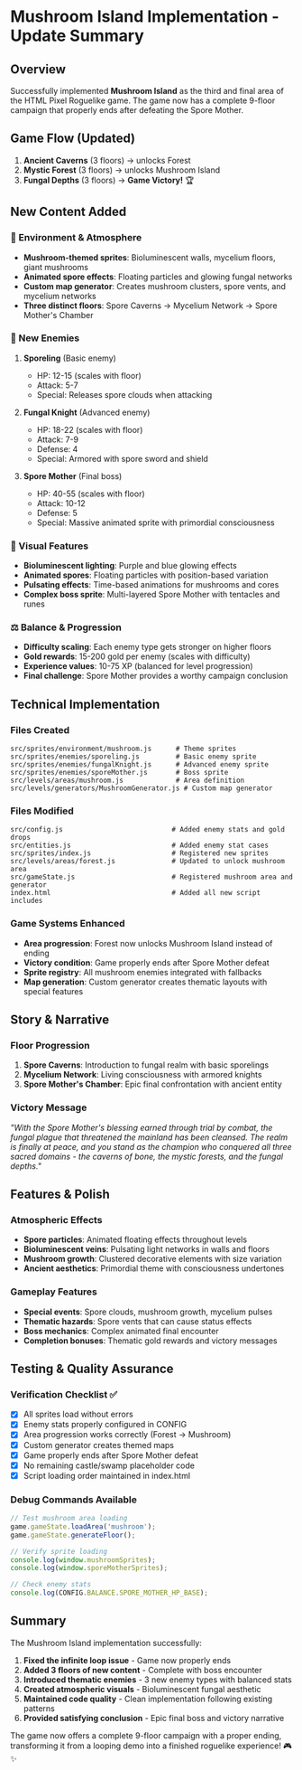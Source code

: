 # Mushroom Island Implementation - Update Summary

## Overview
Successfully implemented **Mushroom Island** as the third and final area of the HTML Pixel Roguelike game. The game now has a complete 9-floor campaign that properly ends after defeating the Spore Mother.

## Game Flow (Updated)
1. **Ancient Caverns** (3 floors) → unlocks Forest
2. **Mystic Forest** (3 floors) → unlocks Mushroom Island  
3. **Fungal Depths** (3 floors) → **Game Victory!** 🏆

## New Content Added

### 🍄 Environment & Atmosphere
- **Mushroom-themed sprites**: Bioluminescent walls, mycelium floors, giant mushrooms
- **Animated spore effects**: Floating particles and glowing fungal networks
- **Custom map generator**: Creates mushroom clusters, spore vents, and mycelium networks
- **Three distinct floors**: Spore Caverns → Mycelium Network → Spore Mother's Chamber

### 👾 New Enemies
1. **Sporeling** (Basic enemy)
   - HP: 12-15 (scales with floor)
   - Attack: 5-7
   - Special: Releases spore clouds when attacking

2. **Fungal Knight** (Advanced enemy)  
   - HP: 18-22 (scales with floor)
   - Attack: 7-9
   - Defense: 4
   - Special: Armored with spore sword and shield

3. **Spore Mother** (Final boss)
   - HP: 40-55 (scales with floor)
   - Attack: 10-12
   - Defense: 5
   - Special: Massive animated sprite with primordial consciousness

### 🎨 Visual Features
- **Bioluminescent lighting**: Purple and blue glowing effects
- **Animated spores**: Floating particles with position-based variation
- **Pulsating effects**: Time-based animations for mushrooms and cores
- **Complex boss sprite**: Multi-layered Spore Mother with tentacles and runes

### ⚖️ Balance & Progression
- **Difficulty scaling**: Each enemy type gets stronger on higher floors
- **Gold rewards**: 15-200 gold per enemy (scales with difficulty)
- **Experience values**: 10-75 XP (balanced for level progression)
- **Final challenge**: Spore Mother provides a worthy campaign conclusion

## Technical Implementation

### Files Created
```
src/sprites/environment/mushroom.js      # Theme sprites
src/sprites/enemies/sporeling.js         # Basic enemy sprite  
src/sprites/enemies/fungalKnight.js      # Advanced enemy sprite
src/sprites/enemies/sporeMother.js       # Boss sprite
src/levels/areas/mushroom.js             # Area definition
src/levels/generators/MushroomGenerator.js # Custom map generator
```

### Files Modified
```
src/config.js                           # Added enemy stats and gold drops
src/entities.js                         # Added enemy stat cases
src/sprites/index.js                    # Registered new sprites
src/levels/areas/forest.js              # Updated to unlock mushroom area
src/gameState.js                        # Registered mushroom area and generator
index.html                              # Added all new script includes
```

### Game Systems Enhanced
- **Area progression**: Forest now unlocks Mushroom Island instead of ending
- **Victory condition**: Game properly ends after Spore Mother defeat
- **Sprite registry**: All mushroom enemies integrated with fallbacks
- **Map generation**: Custom generator creates thematic layouts with special features

## Story & Narrative

### Floor Progression
1. **Spore Caverns**: Introduction to fungal realm with basic sporelings
2. **Mycelium Network**: Living consciousness with armored knights  
3. **Spore Mother's Chamber**: Epic final confrontation with ancient entity

### Victory Message
*"With the Spore Mother's blessing earned through trial by combat, the fungal plague that threatened the mainland has been cleansed. The realm is finally at peace, and you stand as the champion who conquered all three sacred domains - the caverns of bone, the mystic forests, and the fungal depths."*

## Features & Polish

### Atmospheric Effects
- **Spore particles**: Animated floating effects throughout levels
- **Bioluminescent veins**: Pulsating light networks in walls and floors
- **Mushroom growth**: Clustered decorative elements with size variation
- **Ancient aesthetics**: Primordial theme with consciousness undertones

### Gameplay Features  
- **Special events**: Spore clouds, mushroom growth, mycelium pulses
- **Thematic hazards**: Spore vents that can cause status effects
- **Boss mechanics**: Complex animated final encounter
- **Completion bonuses**: Thematic gold rewards and victory messages

## Testing & Quality Assurance

### Verification Checklist ✅
- [x] All sprites load without errors
- [x] Enemy stats properly configured in CONFIG
- [x] Area progression works correctly (Forest → Mushroom)
- [x] Custom generator creates themed maps
- [x] Game properly ends after Spore Mother defeat
- [x] No remaining castle/swamp placeholder code
- [x] Script loading order maintained in index.html

### Debug Commands Available
```javascript
// Test mushroom area loading
game.gameState.loadArea('mushroom');
game.gameState.generateFloor();

// Verify sprite loading
console.log(window.mushroomSprites);
console.log(window.sporeMotherSprites);

// Check enemy stats
console.log(CONFIG.BALANCE.SPORE_MOTHER_HP_BASE);
```

## Summary

The Mushroom Island implementation successfully:

1. **Fixed the infinite loop issue** - Game now properly ends
2. **Added 3 floors of new content** - Complete with boss encounter  
3. **Introduced thematic enemies** - 3 new enemy types with balanced stats
4. **Created atmospheric visuals** - Bioluminescent fungal aesthetic
5. **Maintained code quality** - Clean implementation following existing patterns
6. **Provided satisfying conclusion** - Epic final boss and victory narrative

The game now offers a complete 9-floor campaign with a proper ending, transforming it from a looping demo into a finished roguelike experience! 🎮✨